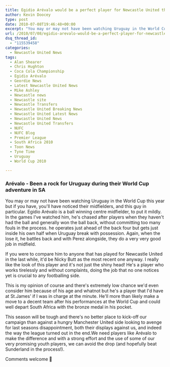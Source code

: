 ```yaml
---
title: Egidio Arévalo would be a perfect player for Newcastle United this season
author: Kevin Doocey
type: post
date: 2010-07-08T19:46:48+00:00
excerpt: "You may or may not have been watching Uruguay in the World Cup this year but if you have, you'll have noticed their midfielders, and this guy in particular. Egidio Arévalo is a ball winning.."
url: /2010/07/08/egidio-arevalo-would-be-a-perfect-player-for-newcastle-united-this-season/
dsq_thread_id:
  - "115539458"
categories:
  - Newcastle United News
tags:
  - Alan Shearer
  - Chris Hughton
  - Coca Cola Championship
  - Egidio Arévalo
  - Geordie News
  - Latest Newcastle United News
  - Mike Ashley
  - Newcastle news
  - Newcastle site
  - Newcastle Transfers
  - Newcastle United Breaking News
  - Newcastle United Latest News
  - Newcastle United News
  - Newcastle United Transfers
  - NUFC
  - NUFC Blog
  - Premier League
  - South Africa 2010
  - Toon News
  - Tyne Time
  - Uruguay
  - World Cup 2010

---
```

### Arévalo - Been a rock for Uruguay during their World Cup adventure in SA

You may or may not have been watching Uruguay in the World Cup this year but if you have, you'll have noticed their midfielders, and this guy in particular. Egidio Arévalo is a ball winning centre midfielder, to put it mildly. In the games I've watched him, he's chased after players when they haven't had the ball and generally won the ball back, without committing too many  fouls in the process. he operates just ahead of the back four but gets just inside his own half when Uruguay break with possession. Again, when the lose it, he battles back and with Perez alongside, they do a very very good job in midfield.

If you were to compare him to anyone that has played for Newcastle United in the last while, it'd be Nicky Butt as the most recent one anyway. I really like the look of this player and it's not just the shiny head! He's a player who works tirelessly and without complaints, doing the job that no one notices yet is crucial to any footballing side.

This is my opinion of course and there's extremely low chance we'd even consider him because of his age and whatnot but he's a player that I'd have at St.James' if I was in charge at the minute. He'll more than likely make a move to a decent team after his performances at the World Cup and could well depart South Africa with the bronze medal in his pocket.

This season will be tough and there's no better place to kick-off our campaign than against a hungry Manchester United side looking to avenge for last seasons disappointment, both their displays against us, and indeed the way the league turned out in the end.We need players like Arévalo to make the difference and with a strong effort and the use of some of our very promising youth players, we can avoid the drop (and hopefully beat Sunderland in the process!).

Comments welcome 🙂
